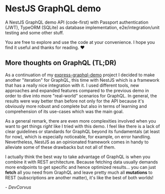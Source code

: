 # NestJS GraphQL demo

A NestJS GraphQL demo API (code-first) with Passport authentication (JWT), TypeORM (SQLite) as database implementation, e2e/integration/unit testing and some other stuff.

You are free to explore and use the code at your convenience. I hope you find it useful and thanks for reading. ❤️

## More thoughts on GraphQL (TL;DR)

As a continuation of my [express-graphql-demo](https://github.com/DevCorvus/express-graphql-demo) project I decided to make another "iteration" for GraphQL, this time with NestJS which is a framework that has a really nice integration with it. I used different tools, new approaches and expanded features compared to the previous demo in order to dive into more "real-world" scenarios for GraphQL. In general, the results were way better than before not only for the API because it's obviously more robust and complete but also in terms of learning and comprehension of its use-cases which was the main goal.

As a general remark, there are even more complexities involved when you want to get things _right_ like I tried with this demo. I feel like there is a lack of clear guidelines or standards for GraphQL beyond its fundamentals (at least for now), which is especially noticeable, for example, on error handling. Nevertheless, NestJS as an opinionated framework comes in handy to alleviate some of these drawbacks but not all of them.

I actually think the best way to take advantage of GraphQL is when you combine it with REST architecture. Because fetching data usually demands more endpoints to get specific and hence optimized results... you can just **fetch** all you need from GraphQL and leave pretty much all **mutations** to REST (subscriptions are another matter), it's like the best of both worlds!

_\- DevCorvus_
